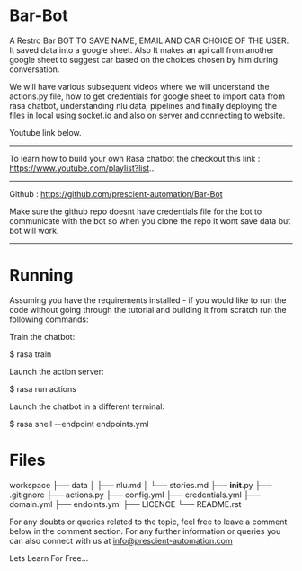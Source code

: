 # Bar-Bot
A Restro Bar  BOT TO SAVE NAME, EMAIL AND CAR CHOICE OF THE USER. It saved data into a google sheet. Also It makes an api call from another google sheet to suggest car based on the choices chosen by him during conversation.

We will have various subsequent videos where we will understand the actions.py file, how to get credentials for google sheet to import data from rasa chatbot, understanding nlu data, pipelines and finally deploying the files in local using socket.io and also on server and connecting to website.

Youtube link below.


______________________________________________________________________________

To learn how to build your own Rasa chatbot the checkout this link : 
 https://www.youtube.com/playlist?list...
______________________________________________________________________________

Github : https://github.com/prescient-automation/Bar-Bot

Make sure the github repo doesnt have credentials file for the bot to communicate with the bot so when you clone the repo it wont save data but bot will work.
_______________________________________________________________


# Running

Assuming you have the requirements installed - if you would like to run the code without going through the tutorial and building it from scratch run the following commands:


Train the chatbot:

$ rasa train

Launch the action server:

$ rasa run actions

Launch the chatbot in a different terminal:

$ rasa shell --endpoint endpoints.yml

# Files

workspace
├── data
│ ├── nlu.md
│ └── stories.md
├── __init__.py
├── .gitignore
├── actions.py
├── config.yml
├── credentials.yml
├── domain.yml
├── endoints.yml
├── LICENCE
└── README.rst

For any doubts or queries related to the topic, feel free to leave a comment below in the comment section.  For any further information or queries you can also connect with us at info@prescient-automation.com

Lets Learn For Free...
